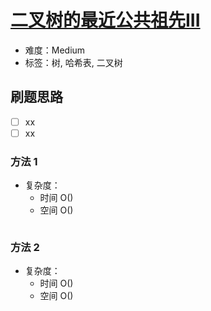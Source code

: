 # [二叉树的最近公共祖先III](https://leetcode-cn.com/problems/lowest-common-ancestor-of-a-binary-tree-iii/)

- 难度：Medium
- 标签：树, 哈希表, 二叉树

## 刷题思路

- [ ] xx
- [ ] xx

### 方法 1

- 复杂度：
    - 时间 O()
    - 空间 O()

``` js

```

### 方法 2

- 复杂度：
    - 时间 O()
    - 空间 O()

``` js

```
